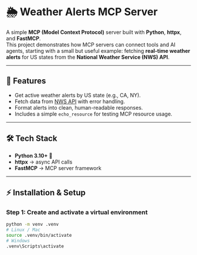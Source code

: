 # 🌦 Weather Alerts MCP Server

A simple **MCP (Model Context Protocol)** server built with **Python**, **httpx**, and **FastMCP**.  
This project demonstrates how MCP servers can connect tools and AI agents, starting with a small but useful example: fetching **real-time weather alerts** for US states from the **National Weather Service (NWS) API**.

---

## 🚀 Features
- Get active weather alerts by US state (e.g., CA, NY).
- Fetch data from [NWS API](https://api.weather.gov) with error handling.
- Format alerts into clean, human-readable responses.
- Includes a simple `echo_resource` for testing MCP resource usage.

---

## 🛠️ Tech Stack
- **Python 3.10+** 🐍  
- **httpx** → async API calls  
- **FastMCP** → MCP server framework  

---

## ⚡ Installation & Setup

### Step 1: Create and activate a virtual environment
```bash
python -m venv .venv
# Linux / Mac
source .venv/bin/activate
# Windows
.venv\Scripts\activate
